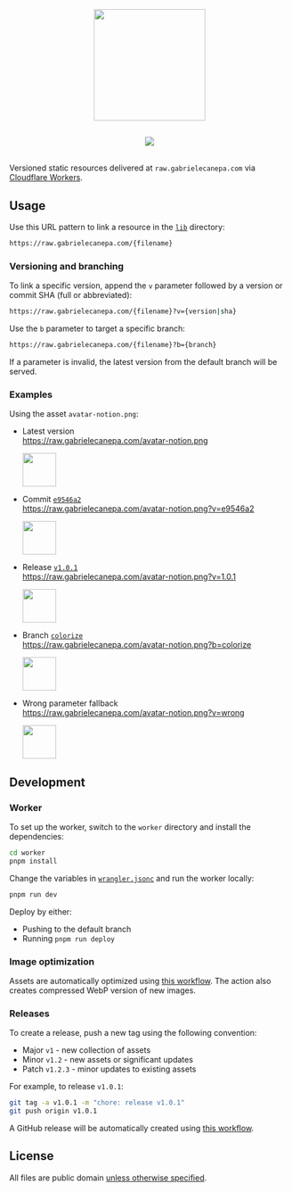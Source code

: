 <div align="center">
  <img src="https://raw.gabrielecanepa.com/raw.svg" width="200">
  <h2></h2>
  <a href="https://github.com/gabrielecanepa/raw/actions/workflows/optimize-images.yml">
    <img src="https://github.com/gabrielecanepa/raw/actions/workflows/optimize-images.yml/badge.svg">
  </a>
</div>
<br>

Versioned static resources delivered at `raw.gabrielecanepa.com` via [Cloudflare Workers](https://workers.cloudflare.com).

## Usage

Use this URL pattern to link a resource in the [`lib`](./lib) directory:

```sh
https://raw.gabrielecanepa.com/{filename}
```

### Versioning and branching

To link a specific version, append the `v` parameter followed by a version or commit SHA (full or abbreviated):

```sh
https://raw.gabrielecanepa.com/{filename}?v={version|sha}
```

Use the `b` parameter to target a specific branch:

```sh
https://raw.gabrielecanepa.com/{filename}?b={branch}
```

If a parameter is invalid, the latest version from the default branch will be served.

### Examples

Using the asset `avatar-notion.png`:

- Latest version<br>
  https://raw.gabrielecanepa.com/avatar-notion.png
  <div><img width="60" src="https://raw.gabrielecanepa.com/avatar-notion.png?"></div>

- Commit [`e9546a2`](https://github.com/gabrielecanepa/raw/commit/e9546a2)<br>
  https://raw.gabrielecanepa.com/avatar-notion.png?v=e9546a2<br>
  <div><img width="60" src="https://raw.gabrielecanepa.com/avatar-notion.png?v=e9546a2"></div>

- Release [`v1.0.1`](https://github.com/gabrielecanepa/raw/releases/tag/v1.0.1)<br>
  https://raw.gabrielecanepa.com/avatar-notion.png?v=1.0.1<br>
  <div><img width="60" src="https://raw.gabrielecanepa.com/avatar-notion.png?r=1&v=1.0.1"></div>

- Branch [`colorize`](https://github.com/gabrielecanepa/raw/tree/colorize)<br>
  https://raw.gabrielecanepa.com/avatar-notion.png?b=colorize<br>
  <div><img width="60" src="https://raw.gabrielecanepa.com/avatar-notion.png?b=colorize&"></div>

- Wrong parameter fallback<br>
  https://raw.gabrielecanepa.com/avatar-notion.png?v=wrong<br>
  <div><img width="60" src="https://raw.gabrielecanepa.com/avatar-notion.png?v=wrong"></div>

## Development

### Worker

To set up the worker, switch to the `worker` directory and install the dependencies:

```sh
cd worker
pnpm install
```

Change the variables in [`wrangler.jsonc`](./worker/wrangler.jsonc) and run the worker locally:

```sh
pnpm run dev
```

Deploy by either:

- Pushing to the default branch
- Running `pnpm run deploy`

### Image optimization

Assets are automatically optimized using [this workflow](https://github.com/gabrielecanepa/raw/actions/workflows/optimize-images.yml). The action also creates compressed WebP version of new images.

### Releases

To create a release, push a new tag using the following convention:

- Major `v1` - new collection of assets
- Minor `v1.2` - new assets or significant updates
- Patch `v1.2.3` - minor updates to existing assets

For example, to release `v1.0.1`:

```sh
git tag -a v1.0.1 -m "chore: release v1.0.1"
git push origin v1.0.1
```

A GitHub release will be automatically created using [this workflow](https://github.com/gabrielecanepa/raw/actions/workflows/release.yml).

## License

All files are public domain [unless otherwise specified](LICENSE).
